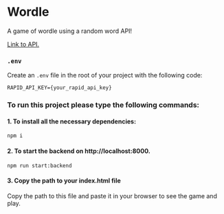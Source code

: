 # Wordle

A game of wordle using a random word API!

[Link to API.](https://rapidapi.com/sheharyar566/api/random-words5/)

### `.env`

Create an `.env` file in the root of your project with the following code:

```
RAPID_API_KEY={your_rapid_api_key}
```

### To run this project please type the following commands:

#### 1. To install all the necessary dependencies:

```
npm i
```

#### 2. To start the backend on http://localhost:8000.

```
npm run start:backend
```

#### 3. Copy the path to your index.html file 

Copy the path to this file and paste it in your browser to see the game and play.
